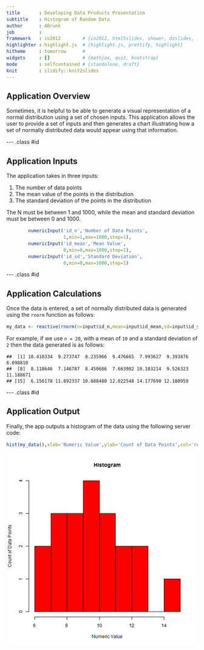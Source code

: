 ```yaml
---
title       : Developing Data Products Presentation
subtitle    : Histogram of Random Data
author      : ABrunk
job         : 
framework   : io2012        # {io2012, html5slides, shower, dzslides, ...}
highlighter : highlight.js  # {highlight.js, prettify, highlight}
hitheme     : tomorrow      # 
widgets     : []            # {mathjax, quiz, bootstrap}
mode        : selfcontained # {standalone, draft}
knit        : slidify::knit2slides
---
```


## Application Overview

Sometimes, it is helpful to be able to generate a visual representation of a normal distribution using a set of chosen inputs.  This application allows the user to provide a set of inputs and then generates a chart illustrating how a set of normally distributed data would appear using that information.

--- .class #id 

## Application Inputs

The application takes in three inputs:

1. The number of data points
2. The mean value of the points in the distribution
3. The standard deviation of the points in the distribution

The N must be between 1 and 1000, while the mean and standard deviation must be between 0 and 1000.


```r
        numericInput('id_n','Number of Data Points',
                     1,min=1,max=1000,step=1),
        numericInput('id_mean','Mean Value',
                     0,min=0,max=1000,step=1),
        numericInput('id_sd','Standard Deviation',
                     0,min=0,max=1000,step=1)
```

--- .class #id 

## Application Calculations

Once the data is entered, a set of normally distributed data is generated using the `rnorm` function as follows:


```r
my_data <- reactive(rnorm(n=input$id_n,mean=input$id_mean,sd=input$id_sd))
```

For example, if we use `n = 20`, with a mean of `10` and a standard deviation of `2` then the data generated is as follows:


```
##  [1] 10.410334  9.273747  8.235966  9.476665  7.993627  9.393876  6.098810
##  [8]  8.118646  7.146787  8.450686  7.663902 10.103214  9.526323 11.188671
## [15]  6.156178 11.892337 10.688480 12.022548 14.177690 12.180959
```

--- .class #id 

## Application Output

Finally, the app outputs a histogram of the data using the following server code:

```r
hist(my_data(),xlab='Numeric Value',ylab='Count of Data Points',col='red',main='Histogram')
```

![plot of chunk unnamed-chunk-5](figure/unnamed-chunk-5-1.png)

